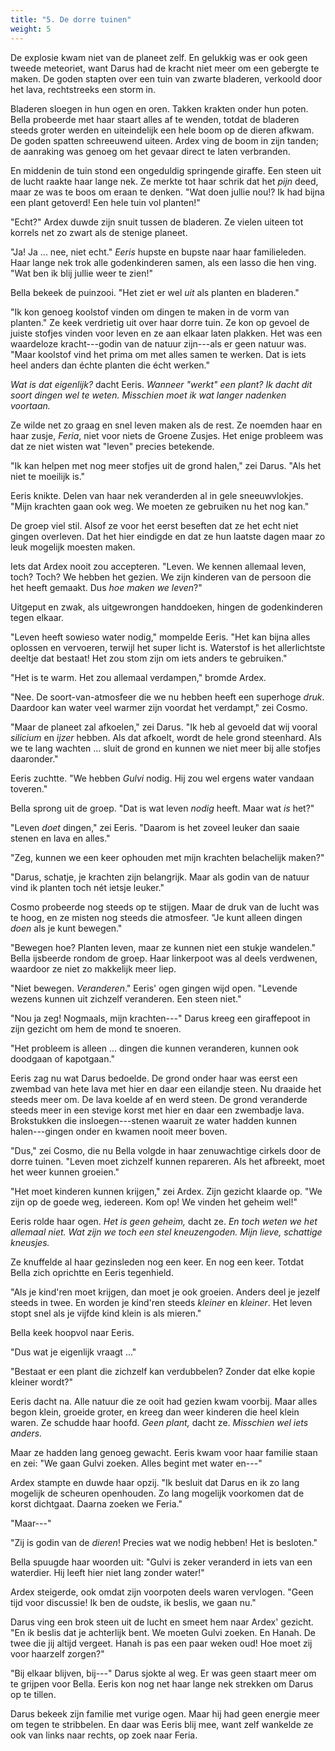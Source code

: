 ```yaml
---
title: "5. De dorre tuinen"
weight: 5
---
```


De explosie kwam niet van de planeet zelf. En gelukkig was er ook geen tweede meteoriet, want Darus had de kracht niet meer om een gebergte te maken. De goden stapten over een tuin van zwarte bladeren, verkoold door het lava, rechtstreeks een storm in.

Bladeren sloegen in hun ogen en oren. Takken krakten onder hun poten. Bella probeerde met haar staart alles af te wenden, totdat de bladeren steeds groter werden en uiteindelijk een hele boom op de dieren afkwam. De goden spatten schreeuwend uiteen. Ardex ving de boom in zijn tanden; de aanraking was genoeg om het gevaar direct te laten verbranden.

En middenin de tuin stond een ongeduldig springende giraffe. Een steen uit de lucht raakte haar lange nek. Ze merkte tot haar schrik dat het _pijn_ deed, maar ze was te boos om eraan te denken. "Wat doen jullie nou!? Ik had bijna een plant getoverd! Een hele tuin vol planten!"

"Echt?" Ardex duwde zijn snuit tussen de bladeren. Ze vielen uiteen tot korrels net zo zwart als de stenige planeet.

"Ja! Ja ... nee, niet echt." _Eeris_ hupste en bupste naar haar familieleden. Haar lange nek trok alle godenkinderen samen, als een lasso die hen ving. "Wat ben ik blij jullie weer te zien!"

Bella bekeek de puinzooi. "Het ziet er wel _uit_ als planten en bladeren."

"Ik kon genoeg koolstof vinden om dingen te maken in de vorm van planten." Ze keek verdrietig uit over haar dorre tuin. Ze kon op gevoel de juiste stofjes vinden voor leven en ze aan elkaar laten plakken. Het was een waardeloze kracht---godin van de natuur zijn---als er geen natuur was. "Maar koolstof vind het prima om met alles samen te werken. Dat is iets heel anders dan échte planten die écht werken."

_Wat is dat eigenlijk?_ dacht Eeris. _Wanneer "werkt" een plant? Ik dacht dit soort dingen wel te weten. Misschien moet ik wat langer nadenken voortaan._

Ze wilde net zo graag en snel leven maken als de rest. Ze noemden haar en haar zusje, _Feria_, niet voor niets de Groene Zusjes. Het enige probleem was dat ze niet wisten wat "leven" precies betekende.

"Ik kan helpen met nog meer stofjes uit de grond halen," zei Darus. "Als het niet te moeilijk is."

Eeris knikte. Delen van haar nek veranderden al in gele sneeuwvlokjes. "Mijn krachten gaan ook weg. We moeten ze gebruiken nu het nog kan."

De groep viel stil. Alsof ze voor het eerst beseften dat ze het echt niet gingen overleven. Dat het hier eindigde en dat ze hun laatste dagen maar zo leuk mogelijk moesten maken.

Iets dat Ardex nooit zou accepteren. "Leven. We kennen allemaal leven, toch? Toch? We hebben het gezien. We zijn kinderen van de persoon die het heeft gemaakt. Dus _hoe maken we leven_?"

Uitgeput en zwak, als uitgewrongen handdoeken, hingen de godenkinderen tegen elkaar.

"Leven heeft sowieso water nodig," mompelde Eeris. "Het kan bijna alles oplossen en vervoeren, terwijl het super licht is. Waterstof is het allerlichtste deeltje dat bestaat! Het zou stom zijn om iets anders te gebruiken."

"Het is te warm. Het zou allemaal verdampen," bromde Ardex.

"Nee. De soort-van-atmosfeer die we nu hebben heeft een superhoge _druk_. Daardoor kan water veel warmer zijn voordat het verdampt," zei Cosmo.

"Maar de planeet zal afkoelen," zei Darus. "Ik heb al gevoeld dat wij vooral _silicium_ en _ijzer_ hebben. Als dat afkoelt, wordt de hele grond steenhard. Als we te lang wachten ... sluit de grond en kunnen we niet meer bij alle stofjes daaronder."

Eeris zuchtte. "We hebben _Gulvi_ nodig. Hij zou wel ergens water vandaan toveren."

Bella sprong uit de groep. "Dat is wat leven _nodig_ heeft. Maar wat _is_ het?"

"Leven _doet_ dingen," zei Eeris. "Daarom is het zoveel leuker dan saaie stenen en lava en alles."

"Zeg, kunnen we een keer ophouden met mijn krachten belachelijk maken?"

"Darus, schatje, je krachten zijn belangrijk. Maar als godin van de natuur vind ik planten toch nét ietsje leuker."

Cosmo probeerde nog steeds op te stijgen. Maar de druk van de lucht was te hoog, en ze misten nog steeds die atmosfeer. "Je kunt alleen dingen _doen_ als je kunt bewegen."

"Bewegen hoe? Planten leven, maar ze kunnen niet een stukje wandelen." Bella ijsbeerde rondom de groep. Haar linkerpoot was al deels verdwenen, waardoor ze niet zo makkelijk meer liep.

"Niet bewegen. _Veranderen_." Eeris' ogen gingen wijd open. "Levende wezens kunnen uit zichzelf veranderen. Een steen niet."

"Nou ja zeg! Nogmaals, mijn krachten---" Darus kreeg een giraffepoot in zijn gezicht om hem de mond te snoeren.

"Het probleem is alleen ... dingen die kunnen veranderen, kunnen ook doodgaan of kapotgaan." 

Eeris zag nu wat Darus bedoelde. De grond onder haar was eerst een zwembad van hete lava met hier en daar een eilandje steen. Nu draaide het steeds meer om. De lava koelde af en werd steen. De grond veranderde steeds meer in een stevige korst met hier en daar een zwembadje lava. Brokstukken die insloegen---stenen waaruit ze water hadden kunnen halen---gingen onder en kwamen nooit meer boven.

"Dus," zei Cosmo, die nu Bella volgde in haar zenuwachtige cirkels door de dorre tuinen. "Leven moet zichzelf kunnen repareren. Als het afbreekt, moet het weer kunnen groeien."

"Het moet kinderen kunnen krijgen," zei Ardex. Zijn gezicht klaarde op. "We zijn op de goede weg, iedereen. Kom op! We vinden het geheim wel!"

Eeris rolde haar ogen. _Het is geen geheim,_ dacht ze. _En toch weten we het allemaal niet. Wat zijn we toch een stel kneuzengoden. Mijn lieve, schattige kneusjes._

Ze knuffelde al haar gezinsleden nog een keer. En nog een keer. Totdat Bella zich oprichtte en Eeris tegenhield.

"Als je kind'ren moet krijgen, dan moet je ook groeien. Anders deel je jezelf steeds in twee. En worden je kind'ren steeds _kleiner_ en _kleiner_. Het leven stopt snel als je vijfde kind klein is als mieren."

Bella keek hoopvol naar Eeris.

"Dus wat je eigenlijk vraagt ..."

"Bestaat er een plant die zichzelf kan verdubbelen? Zonder dat elke kopie kleiner wordt?"

Eeris dacht na. Alle natuur die ze ooit had gezien kwam voorbij. Maar alles begon klein, groeide groter, en kreeg dan weer kinderen die heel klein waren. Ze schudde haar hoofd. _Geen plant,_ dacht ze. _Misschien wel iets anders._

Maar ze hadden lang genoeg gewacht. Eeris kwam voor haar familie staan en zei: "We gaan Gulvi zoeken. Alles begint met water en---"

Ardex stampte en duwde haar opzij. "Ik besluit dat Darus en ik zo lang mogelijk de scheuren openhouden. Zo lang mogelijk voorkomen dat de korst dichtgaat. Daarna zoeken we Feria."

"Maar---"

"Zij is godin van de _dieren_! Precies wat we nodig hebben! Het is besloten."

Bella spuugde haar woorden uit: "Gulvi is zeker veranderd in iets van een waterdier. Hij leeft hier niet lang zonder water!"

Ardex steigerde, ook omdat zijn voorpoten deels waren vervlogen. "Geen tijd voor discussie! Ik ben de oudste, ik beslis, we gaan nu."

Darus ving een brok steen uit de lucht en smeet hem naar Ardex' gezicht. "En ik beslis dat je achterlijk bent. We moeten Gulvi zoeken. En Hanah. De twee die jij altijd vergeet. Hanah is pas een paar weken oud! Hoe moet zij voor haarzelf zorgen?"

"Bij elkaar blijven, bij---" Darus sjokte al weg. Er was geen staart meer om te grijpen voor Bella. Eeris kon nog net haar lange nek strekken om Darus op te tillen.

Darus bekeek zijn familie met vurige ogen. Maar hij had geen energie meer om tegen te stribbelen. En daar was Eeris blij mee, want zelf wankelde ze ook van links naar rechts, op zoek naar Feria.